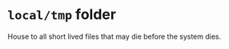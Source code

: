 `local/tmp` folder
=========================

House to all short lived files that may die before the system dies.



